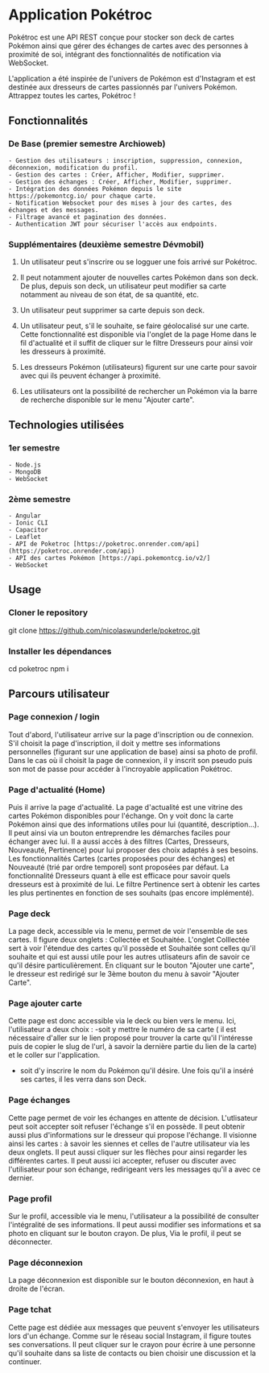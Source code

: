 # Application Pokétroc 

Pokétroc est une API REST conçue pour stocker son deck de cartes Pokémon ainsi que gérer des échanges de cartes avec des personnes à proximité de soi, intégrant des fonctionnalités de notification via WebSocket.

L'application a été inspirée de l'univers de Pokémon est d'Instagram et est destinée aux dresseurs de cartes passionnés par l'univers Pokémon. Attrappez toutes les cartes, Pokétroc ! 


## Fonctionnalités 

### De Base (premier semestre Archioweb)

    - Gestion des utilisateurs : inscription, suppression, connexion, déconnexion, modification du profil.
    - Gestion des cartes : Créer, Afficher, Modifier, supprimer.
    - Gestion des échanges : Créer, Afficher, Modifier, supprimer.
    - Intégration des données Pokémon depuis le site https://pokemontcg.io/ pour chaque carte.
    - Notification Websocket pour des mises à jour des cartes, des échanges et des messages.
    - Filtrage avancé et pagination des données.
    - Authentication JWT pour sécuriser l'accès aux endpoints.
  
### Supplémentaires (deuxième semestre Dévmobil) 

1. Un utilisateur peut s'inscrire ou se logguer une fois arrivé sur Pokétroc.

2. Il peut notamment ajouter de nouvelles cartes Pokémon dans son deck. De plus, depuis son deck, un utilisateur peut modifier sa carte notamment au niveau de son état, de sa quantité, etc. 

3. Un utilisateur peut supprimer sa carte depuis son deck. 

4. Un utilisateur peut, s'il le souhaite, se faire géolocalisé sur une carte. Cette fonctionnalité est disponible via l'onglet de la page Home dans le fil d'actualité et il suffit de cliquer sur le filtre Dresseurs pour ainsi voir les dresseurs à proximité. 

5. Les dresseurs Pokémon (utilisateurs) figurent sur une carte pour savoir avec qui ils peuvent échanger à proximité.

6. Les utilisateurs ont la possibilité de rechercher un Pokémon via la barre de recherche disponible sur le menu "Ajouter carte". 

## Technologies utilisées

### 1er semestre
    - Node.js
    - MongoDB
    - WebSocket

### 2ème semestre
    - Angular
    - Ionic CLI
    - Capacitor
    - Leaflet
    - API de Poketroc [https://poketroc.onrender.com/api](https://poketroc.onrender.com/api)
    - API des cartes Pokémon [https://api.pokemontcg.io/v2/]
    - WebSocket

## Usage

### Cloner le repository
git clone https://github.com/nicolaswunderle/poketroc.git

### Installer les dépendances
cd poketroc
npm i

## Parcours utilisateur

### Page connexion / login 

Tout d'abord, l'utilisateur arrive sur la page d'inscription ou de connexion. S'il choisit la page d'inscription, il doit y mettre ses informations personnelles (figurant sur une application de base) ainsi sa photo de profil. Dans le cas où il choisit la page de connexion, il y inscrit son pseudo puis son mot de passe pour accéder à l'incroyable application Pokétroc. 

### Page d'actualité (Home)

Puis il arrive la page d'actualité. La page d'actualité est une vitrine des cartes Pokémon disponibles pour l'échange. On y voit donc la carte Pokémon ainsi que des informations utiles pour lui (quantité, description...). Il peut ainsi via un bouton entreprendre les démarches faciles pour échanger avec lui. 
Il a aussi accès à des filtres (Cartes, Dresseurs, Nouveauté, Pertinence) pour lui proposer des choix adaptés à ses besoins. Les fonctionnalités Cartes (cartes proposées pour des échanges) et Nouveauté (trié par ordre temporel) sont proposées par défaut. La fonctionnalité Dresseurs quant à elle est efficace pour savoir quels dresseurs est à proximité de lui. Le filtre Pertinence sert à obtenir les cartes les plus pertinentes en fonction de ses souhaits (pas encore implémenté).

### Page deck

La page deck, accessible via le menu, permet de voir l'ensemble de ses cartes. Il figure deux onglets : Collectée et Souhaitée. L'onglet Colllectée sert à voir l'étendue des cartes qu'il possède et Souhaitée sont celles qu'il souhaite et qui est aussi utile pour les autres utlisateurs afin de savoir ce qu'il désire particulièrement. En cliquant sur le bouton "Ajouter une carte", le dresseur est redirigé sur le 3ème bouton du menu à savoir "Ajouter Carte".

### Page ajouter carte

Cette page est donc accessible via le deck ou bien vers le menu. Ici, l'utilisateur a deux choix : 
-soit y mettre le numéro de sa carte ( il est nécessaire d'aller sur le lien proposé pour trouver la carte qu'il l'intéresse puis de copier le slug de l'url, à savoir la dernière partie du lien de la carte) et le coller sur l'application. 
- soit d'y inscrire le nom du Pokémon qu'il désire.
Une fois qu'il a inséré ses cartes, il les verra dans son Deck.

### Page échanges

Cette page permet de voir les échanges en attente de décision. L'utlisateur peut soit accepter soit refuser l'échange s'il en possède. Il peut obtenir aussi plus d'informations sur le dresseur qui propose l'échange. Il visionne ainsi les cartes : à savoir les siennes et celles de l'autre utilisateur via les deux onglets. Il peut aussi cliquer sur les flèches pour ainsi regarder les différentes cartes. Il peut aussi ici accepter, refuser ou discuter avec l'utilisateur pour son échange, redirigeant vers les messages qu'il a avec ce dernier.

### Page profil

Sur le profil, accessible via le menu, l'utilisateur a la possibilité de consulter l'intégralité de ses informations. Il peut aussi modifier ses informations et sa photo en cliquant sur le bouton crayon. De plus, Via le profil, il peut se déconnecter.

### Page déconnexion

La page déconnexion est disponible sur le bouton déconnexion, en haut à droite de l'écran.

### Page tchat

Cette page est dédiée aux messages que peuvent s'envoyer les utilisateurs lors d'un échange. Comme sur le réseau social Instagram, il figure toutes ses conversations. Il peut cliquer sur le crayon pour écrire à une personne qu'il souhaite dans sa liste de contacts ou bien choisir une discussion et la continuer.